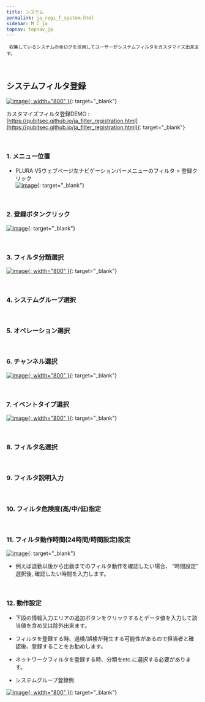 ```yaml
---
title: システム
permalink: ja_regi_f_system.html
sidebar: M_C_ja
topnav: topnav_ja
---
```


     収集しているシステムの全ログを活用してユーザーがシステムフィルタをカスタマイズ出来ます。

<br />
 
## システムフィルタ登録

[![image](/docs/images/Manual/common/regi/system/1.png){: width="800" }](/docs/images/Manual/common/regi/system/1.png){: target="_blank"}

カスタマイズフィルタ登録DEMO : [https://qubitsec.github.io/ja_filter_registration.html](https://qubitsec.github.io/ja_filter_registration.html){: target="_blank"}

<br />

### 1. メニュー位置
- PLURA V5ウェブページ左ナビゲーションバーメニューのフィルタ > 登録クリック  
[![image](/docs/images/Manual/common/regi/system/2.png)](/docs/images/Manual/common/regi/system/2.png){: target="_blank"}

<br />

### 2. 登録ボタンクリック
[![image](/docs/images/Manual/common/regi/system/3.png)](/docs/images/Manual/common/regi/system/3.png){: target="_blank"}

<br />

### 3. フィルタ分類選択
[![image](/docs/images/Manual/common/regi/system/4.png){: width="800" }](/docs/images/Manual/common/regi/system/4.png){: target="_blank"}

<br />

### 4. システムグループ選択

<br />

### 5. オペレーション選択

<br />

### 6. チャンネル選択
[![image](/docs/images/Manual/common/regi/system/5.png){: width="800" }](/docs/images/Manual/common/regi/system/5.png){: target="_blank"}

<br />

### 7. イベントタイプ選択
[![image](/docs/images/Manual/common/regi/system/6.png){: width="800" }](/docs/images/Manual/common/regi/system/6.png){: target="_blank"}

<br />

### 8. フィルタ名選択

<br />

### 9. フィルタ説明入力

<br />

### 10. フィルタ危険度(高/中/低)指定

<br />

### 11. フィルタ動作時間(24時間/時間設定)設定
[![image](/docs/images/Manual/common/regi/system/7.png)](/docs/images/Manual/common/regi/system/7.png){: target="_blank"}

- 例えば退勤以後から出勤までのフィルタ動作を確認したい場合、 “時間設定” 選択後, 確認したい時間を入力します。

<br />

### 12. 動作設定

- 下段の情報入力エリアの追加ボタンをクリックするとデータ値を入力して該当値を含め又は除外出来ます。

- フィルタを登録する時、過検/誤検が発生する可能性があるので担当者と確認後、登録することをお勧めします。

- ネットワークフィルタを登録する時、分類をetc.に選択する必要があります。

- システムグループ登録例

[![image](/docs/images/Manual/common/regi/system/8.png){: width="800" }](/docs/images/Manual/common/regi/system/8.png){: target="_blank"}


 
